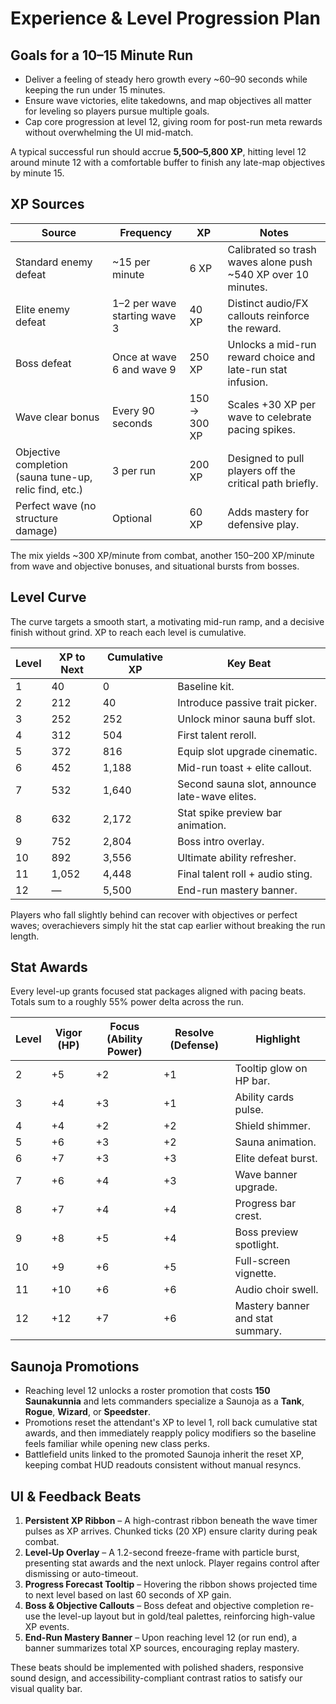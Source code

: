 # Experience & Level Progression Plan

## Goals for a 10–15 Minute Run
- Deliver a feeling of steady hero growth every ~60–90 seconds while keeping the run under 15 minutes.
- Ensure wave victories, elite takedowns, and map objectives all matter for leveling so players pursue multiple goals.
- Cap core progression at level 12, giving room for post-run meta rewards without overwhelming the UI mid-match.

A typical successful run should accrue **5,500–5,800 XP**, hitting level 12 around minute 12 with a comfortable buffer to finish any late-map objectives by minute 15.

## XP Sources
| Source | Frequency | XP | Notes |
| --- | --- | --- | --- |
| Standard enemy defeat | ~15 per minute | 6 XP | Calibrated so trash waves alone push ~540 XP over 10 minutes.
| Elite enemy defeat | 1–2 per wave starting wave 3 | 40 XP | Distinct audio/FX callouts reinforce the reward.
| Boss defeat | Once at wave 6 and wave 9 | 250 XP | Unlocks a mid-run reward choice and late-run stat infusion.
| Wave clear bonus | Every 90 seconds | 150 → 300 XP | Scales +30 XP per wave to celebrate pacing spikes.
| Objective completion (sauna tune-up, relic find, etc.) | 3 per run | 200 XP | Designed to pull players off the critical path briefly.
| Perfect wave (no structure damage) | Optional | 60 XP | Adds mastery for defensive play.

The mix yields ~300 XP/minute from combat, another 150–200 XP/minute from wave and objective bonuses, and situational bursts from bosses.

## Level Curve
The curve targets a smooth start, a motivating mid-run ramp, and a decisive finish without grind. XP to reach each level is cumulative.

| Level | XP to Next | Cumulative XP | Key Beat |
| --- | --- | --- | --- |
| 1 | 40 | 0 | Baseline kit.
| 2 | 212 | 40 | Introduce passive trait picker.
| 3 | 252 | 252 | Unlock minor sauna buff slot.
| 4 | 312 | 504 | First talent reroll.
| 5 | 372 | 816 | Equip slot upgrade cinematic.
| 6 | 452 | 1,188 | Mid-run toast + elite callout.
| 7 | 532 | 1,640 | Second sauna slot, announce late-wave elites.
| 8 | 632 | 2,172 | Stat spike preview bar animation.
| 9 | 752 | 2,804 | Boss intro overlay.
| 10 | 892 | 3,556 | Ultimate ability refresher.
| 11 | 1,052 | 4,448 | Final talent roll + audio sting.
| 12 | — | 5,500 | End-run mastery banner.

Players who fall slightly behind can recover with objectives or perfect waves; overachievers simply hit the stat cap earlier without breaking the run length.

## Stat Awards
Every level-up grants focused stat packages aligned with pacing beats. Totals sum to a roughly 55% power delta across the run.

| Level | Vigor (HP) | Focus (Ability Power) | Resolve (Defense) | Highlight |
| --- | --- | --- | --- | --- |
| 2 | +5 | +2 | +1 | Tooltip glow on HP bar.
| 3 | +4 | +3 | +1 | Ability cards pulse.
| 4 | +4 | +2 | +2 | Shield shimmer.
| 5 | +6 | +3 | +2 | Sauna animation.
| 6 | +7 | +3 | +3 | Elite defeat burst.
| 7 | +6 | +4 | +3 | Wave banner upgrade.
| 8 | +7 | +4 | +4 | Progress bar crest.
| 9 | +8 | +5 | +4 | Boss preview spotlight.
| 10 | +9 | +6 | +5 | Full-screen vignette.
| 11 | +10 | +6 | +6 | Audio choir swell.
| 12 | +12 | +7 | +6 | Mastery banner and stat summary.

## Saunoja Promotions
- Reaching level 12 unlocks a roster promotion that costs **150 Saunakunnia** and lets commanders specialize a Saunoja as a **Tank**, **Rogue**, **Wizard**, or **Speedster**.
- Promotions reset the attendant's XP to level 1, roll back cumulative stat awards, and then immediately reapply policy modifiers so the baseline feels familiar while opening new class perks.
- Battlefield units linked to the promoted Saunoja inherit the reset XP, keeping combat HUD readouts consistent without manual resyncs.

## UI & Feedback Beats
1. **Persistent XP Ribbon** – A high-contrast ribbon beneath the wave timer pulses as XP arrives. Chunked ticks (20 XP) ensure clarity during peak combat.
2. **Level-Up Overlay** – A 1.2-second freeze-frame with particle burst, presenting stat awards and the next unlock. Player regains control after dismissing or auto-timeout.
3. **Progress Forecast Tooltip** – Hovering the ribbon shows projected time to next level based on last 60 seconds of XP gain.
4. **Boss & Objective Callouts** – Boss defeat and objective completion re-use the level-up layout but in gold/teal palettes, reinforcing high-value XP events.
5. **End-Run Mastery Banner** – Upon reaching level 12 (or run end), a banner summarizes total XP sources, encouraging replay mastery.

These beats should be implemented with polished shaders, responsive sound design, and accessibility-compliant contrast ratios to satisfy our visual quality bar.
